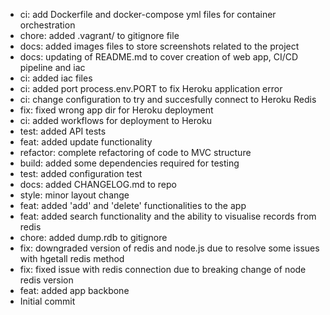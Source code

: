 - ci: add Dockerfile and docker-compose yml files for container orchestration
- chore: added .vagrant/ to gitignore file
- docs: added images files to store screenshots related to the project
- docs: updating of README.md to cover creation of web app, CI/CD pipeline and iac
- ci: added iac files
- ci: added port process.env.PORT to fix Heroku application error
- ci: change configuration to try and succesfully connect to Heroku Redis
- fix: fixed wrong app dir for Heroku deployment
- ci: added workflows for deployment to Heroku
- test: added API tests
- feat: added update functionality
- refactor: complete refactoring of code to MVC structure
- build: added some dependencies required for testing
- test: added configuration test
- docs: added CHANGELOG.md to repo
- style: minor layout change
- feat: added 'add' and 'delete' functionalities to the app
- feat: added search functionality and the ability to visualise records from redis
- chore: added dump.rdb to gitignore
- fix: downgraded version of redis and node.js due to resolve some issues with hgetall redis method
- fix: fixed issue with redis connection due to breaking change of node redis version
- feat: added app backbone
- Initial commit
